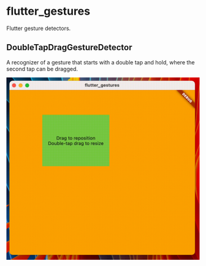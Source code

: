 # flutter_gestures

Flutter gesture detectors.

## DoubleTapDragGestureDetector

A recognizer of a gesture that starts with a double tap and hold, where the second tap can be dragged.

![example](doc/double-tap-drag.gif)
